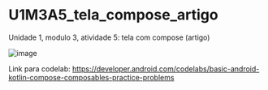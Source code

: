 # U1M3A5_tela_compose_artigo
Unidade 1, modulo 3, atividade 5: tela com compose (artigo)

![image](https://github.com/LuanAndroidDev/U1M3A5_tela_compose_artigo/assets/122656864/2a50b3cd-29a6-4861-87f1-25f699e98440)

Link para codelab: https://developer.android.com/codelabs/basic-android-kotlin-compose-composables-practice-problems
